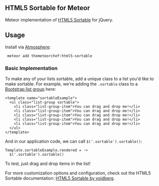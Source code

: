 ## HTML5 Sortable for Meteor

Meteor implementation of [HTML5 Sortable](https://github.com/voidberg/html5sortable.git) for jQuery.

## Usage

Install via [Atmosphere](http://atmospherejs.com):

` meteor add themeteorchef:html5-sortable`

### Basic Implementation

To make any of your lists sortable, add a unique class to a list you'd like to make sortable. For example, we're adding the `.sortable` class to a [Bootstrap list group]() here:

```
<template name="sortableExample">
  <ul class="list-group sortable">
    <li class="list-group-item">You can drag and drop me!</li>
    <li class="list-group-item">You can drag and drop me!</li>
    <li class="list-group-item">You can drag and drop me!</li>
    <li class="list-group-item">You can drag and drop me!</li>
    <li class="list-group-item">You can drag and drop me!</li>
  </ul>
</template>
```

And in our application code, we can call `$('.sortable').sortable()`:

```
Template.sortableExample.rendered = ->
  $('.sortable').sortable()
``` 

To test, just drag and drop items in the list!

For more customization options and configuration, check out the HTML5 Sortable documentation: [HTML5 Sortable by voidberg](https://github.com/voidberg/html5sortable.git).
